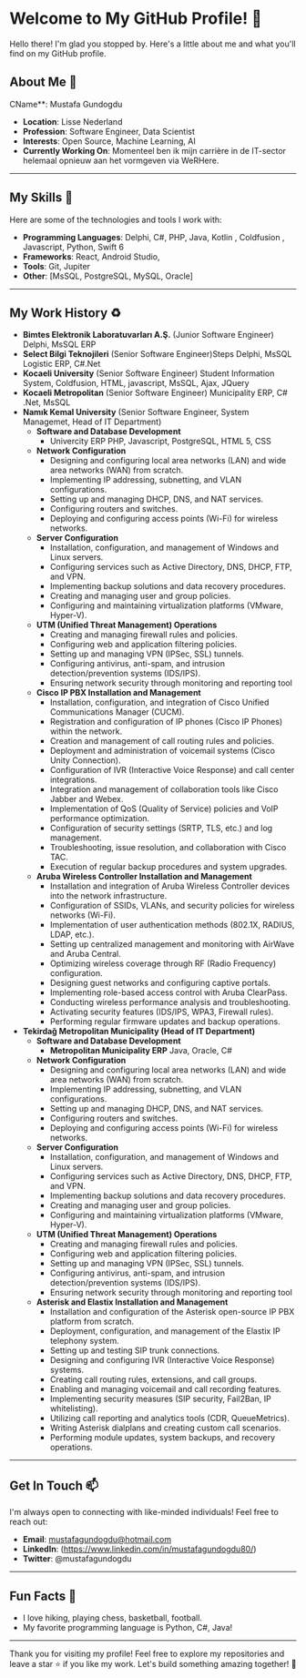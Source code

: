 # Welcome to My GitHub Profile! 👋

Hello there! I'm glad you stopped by. Here's a little about me and what you'll find on my GitHub profile.

## About Me 🌟

CName**: Mustafa Gundogdu
- **Location**: Lisse Nederland
- **Profession**: Software Engineer, Data Scientist
- **Interests**: Open Source, Machine Learning, AI
- **Currently Working On**: Momenteel ben ik mijn carrière in de IT-sector helemaal opnieuw aan het vormgeven via WeRHere.

---

## My Skills 🚀

Here are some of the technologies and tools I work with:

- **Programming Languages**: Delphi, C#, PHP, Java, Kotlin , Coldfusion , Javascript, Python, Swift 6
- **Frameworks**: React, Android Studio, 
- **Tools**: Git, Jupiter
- **Other**: [MsSQL, PostgreSQL, MySQL, Oracle]

---
## My Work History ♻️
- **Bimtes Elektronik Laboratuvarları A.Ş.** (Junior Software Engineer) Delphi, MsSQL ERP
- **Select Bilgi Teknojileri** (Senior Software Engineer)Steps Delphi, MsSQL Logistic ERP, C#.Net 
- **Kocaeli University** (Senior Software Engineer) Student Information System, Coldfusion, HTML, javascript, MsSQL, Ajax, JQuery
- **Kocaeli Metropolitan** (Senior Software Engineer) Municipality ERP, C# .Net, MsSQL
- **Namık Kemal University** (Senior Software Engineer, System Managemet, Head of IT Department) 
    - **Software and Database Development**
        - Univercity ERP PHP, Javascript, PostgreSQL, HTML 5, CSS
    - **Network Configuration**
        - Designing and configuring local area networks (LAN) and wide area networks (WAN) from scratch.
        - Implementing IP addressing, subnetting, and VLAN configurations.
        - Setting up and managing DHCP, DNS, and NAT services.
        - Configuring routers and switches.
        - Deploying and configuring access points (Wi-Fi) for wireless networks.
    - **Server Configuration**
        - Installation, configuration, and management of Windows and Linux servers.
        - Configuring services such as Active Directory, DNS, DHCP, FTP, and VPN.
        - Implementing backup solutions and data recovery procedures.
        - Creating and managing user and group policies.
        - Configuring and maintaining virtualization platforms (VMware, Hyper-V).
    - **UTM (Unified Threat Management) Operations**
        - Creating and managing firewall rules and policies.
        - Configuring web and application filtering policies.
        - Setting up and managing VPN (IPSec, SSL) tunnels.
        - Configuring antivirus, anti-spam, and intrusion detection/prevention systems (IDS/IPS).
        - Ensuring network security through monitoring and reporting tool
    - **Cisco IP PBX Installation and Management**
        - Installation, configuration, and integration of Cisco Unified Communications Manager (CUCM).
        - Registration and configuration of IP phones (Cisco IP Phones) within the network.
        - Creation and management of call routing rules and policies.
        - Deployment and administration of voicemail systems (Cisco Unity Connection).
        - Configuration of IVR (Interactive Voice Response) and call center integrations.
        - Integration and management of collaboration tools like Cisco Jabber and Webex.
        - Implementation of QoS (Quality of Service) policies and VoIP performance optimization.
        - Configuration of security settings (SRTP, TLS, etc.) and log management.
        - Troubleshooting, issue resolution, and collaboration with Cisco TAC.
        - Execution of regular backup procedures and system upgrades.
    - **Aruba Wireless Controller Installation and Management**
        - Installation and integration of Aruba Wireless Controller devices into the network infrastructure.
        - Configuration of SSIDs, VLANs, and security policies for wireless networks (Wi-Fi).
        - Implementation of user authentication methods (802.1X, RADIUS, LDAP, etc.).
        - Setting up centralized management and monitoring with AirWave and Aruba Central.
        - Optimizing wireless coverage through RF (Radio Frequency) configuration.
        - Designing guest networks and configuring captive portals.
        - Implementing role-based access control with Aruba ClearPass.
        - Conducting wireless performance analysis and troubleshooting.
        - Activating security features (IDS/IPS, WPA3, Firewall rules).
        - Performing regular firmware updates and backup operations.
- **Tekirdağ Metropolitan Municipality (Head of IT Department)** 
  - **Software and Database Development**
      - **Metropolitan Municipality ERP** Java, Oracle, C#
  - **Network Configuration**
      - Designing and configuring local area networks (LAN) and wide area networks (WAN) from scratch.
      - Implementing IP addressing, subnetting, and VLAN configurations.
      - Setting up and managing DHCP, DNS, and NAT services.
      - Configuring routers and switches.
      - Deploying and configuring access points (Wi-Fi) for wireless networks.
  - **Server Configuration**
      - Installation, configuration, and management of Windows and Linux servers.
      - Configuring services such as Active Directory, DNS, DHCP, FTP, and VPN.
      - Implementing backup solutions and data recovery procedures.
      - Creating and managing user and group policies.
      - Configuring and maintaining virtualization platforms (VMware, Hyper-V).
  - **UTM (Unified Threat Management) Operations**
      - Creating and managing firewall rules and policies.
      - Configuring web and application filtering policies.
      - Setting up and managing VPN (IPSec, SSL) tunnels.
      - Configuring antivirus, anti-spam, and intrusion detection/prevention systems (IDS/IPS).
      - Ensuring network security through monitoring and reporting tool
  - **Asterisk and Elastix Installation and Management**
      - Installation and configuration of the Asterisk open-source IP PBX platform from scratch.
      - Deployment, configuration, and management of the Elastix IP telephony system.
      - Setting up and testing SIP trunk connections.
      - Designing and configuring IVR (Interactive Voice Response) systems.
      - Creating call routing rules, extensions, and call groups.
      - Enabling and managing voicemail and call recording features.
      - Implementing security measures (SIP security, Fail2Ban, IP whitelisting).
      - Utilizing call reporting and analytics tools (CDR, QueueMetrics).
      - Writing Asterisk dialplans and creating custom call scenarios.
      - Performing module updates, system backups, and recovery operations.
---

## Get In Touch 📫

I'm always open to connecting with like-minded individuals! Feel free to reach out:

- **Email**: mustafagundogdu@hotmail.com  
- **LinkedIn**: (https://www.linkedin.com/in/mustafagundogdu80/)
- **Twitter**: @mustafagundogdu

---

## Fun Facts 🎉

- I love hiking, playing chess, basketball, football.
- My favorite programming language is Python, C#, Java!

---

Thank you for visiting my profile! Feel free to explore my repositories and leave a star ⭐ if you like my work. Let's build something amazing together! 🚀
